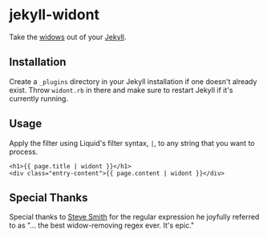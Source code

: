 # jekyll-widont

Take the [widows](http://en.wikipedia.org/wiki/Widows_and_orphans) out of your
[Jekyll](https://github.com/mojombo/jekyll).

## Installation

Create a `_plugins` directory in your Jekyll installation if one doesn't
already exist. Throw `widont.rb` in there and make sure to restart Jekyll if
it's currently running.

## Usage

Apply the filter using Liquid's filter syntax, `|`, to any string that you
want to process.

    <h1>{{ page.title | widont }}</h1>
    <div class="entry-content">{{ page.content | widont }}</div>

## Special Thanks

Special thanks to [Steve Smith](https://github.com/orderedlist) for the
regular expression he joyfully referred to as "... the best widow-removing
regex ever. It's epic."
